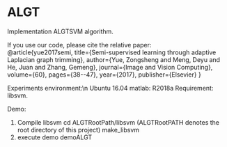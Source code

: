 # ALGT
Implementation ALGTSVM algorithm.   

If you use our code, please cite the relative paper:   
@article{yue2017semi,
  title={Semi-supervised learning through adaptive Laplacian graph trimming},
  author={Yue, Zongsheng and Meng, Deyu and He, Juan and Zhang, Gemeng},
  journal={Image and Vision Computing},
  volume={60},
  pages={38--47},
  year={2017},
  publisher={Elsevier}
}

Experiments environment:\n
	Ubuntu 16.04
	matlab: R2018a
Requirement: libsvm.

Demo:
1. Compile libsvm
	cd ALGTRootPath/libsvm (ALGTRootPATH denotes the root directory of this project)
	make_libsvm
2. execute demo
	demoALGT


